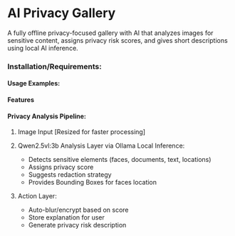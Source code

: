 # AI Privacy Gallery
A fully offline privacy-focused gallery with AI that analyzes images for sensitive content, assigns privacy risk scores, and gives short descriptions using local AI inference.


### **Installation/Requirements:**


#### **Usage Examples:**

#### **Features**

#### **Privacy Analysis Pipeline:**
  1. Image Input [Resized for faster processing] 

  2. Qwen2.5vl:3b Analysis Layer via Ollama Local Inference:
     - Detects sensitive elements (faces, documents, text, locations)
     - Assigns privacy score
     - Suggests redaction strategy
     - Provides Bounding Boxes for faces location
  
  3. Action Layer:
     - Auto-blur/encrypt based on score
     - Store explanation for user
     - Generate privacy risk description









